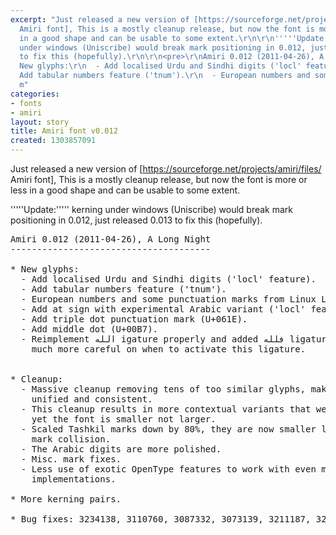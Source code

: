 ```yaml
---
excerpt: "Just released a new version of [https://sourceforge.net/projects/amiri/files/
  Amiri font], This is a mostly cleanup release, but now the font is more or less
  in a good shape and can be usable to some extent.\r\n\r\n'''''Update:''''' kerning
  under windows (Uniscribe) would break mark positioning in 0.012, just released 0.013
  to fix this (hopefully).\r\n\r\n<pre>\r\nAmiri 0.012 (2011-04-26), A Long Night\r\n--------------------------------------\r\n\r\n*
  New glyphs:\r\n  - Add localised Urdu and Sindhi digits ('locl' feature).\r\n  -
  Add tabular numbers feature ('tnum').\r\n  - European numbers and some punctuation
  m"
categories:
- fonts
- amiri
layout: story
title: Amiri font v0.012
created: 1303857091
---
```

Just released a new version of [https://sourceforge.net/projects/amiri/files/ Amiri font], This is a mostly cleanup release, but now the font is more or less in a good shape and can be usable to some extent.

'''''Update:''''' kerning under windows (Uniscribe) would break mark positioning in 0.012, just released 0.013 to fix this (hopefully).

<pre>
Amiri 0.012 (2011-04-26), A Long Night
--------------------------------------

* New glyphs:
  - Add localised Urdu and Sindhi digits ('locl' feature).
  - Add tabular numbers feature ('tnum').
  - European numbers and some punctuation marks from Linux Libertine.
  - Add at sign with experimental Arabic variant ('locl' feature, too).
  - Add triple dot punctuation mark (U+061E).
  - Add middle dot (U+00B7).
  - Reimplement الله igature properly and added فلله ligature; the code now
    much more careful on when to activate this ligature.


* Cleanup:
  - Massive cleanup removing tens of too similar glyphs, making the font more
    unified and consistent.
  - This cleanup results in more contextual variants that were missing before,
    yet the font is smaller not larger.
  - Scaled Tashkil marks down by 80%, they are now smaller leading too less
    mark collision.
  - The Arabic digits are more polished.
  - Misc. mark fixes.
  - Less use of exotic OpenType features to work with even more OpenType
    implementations.

* More kerning pairs.

* Bug fixes: 3234138, 3110760, 3087332, 3073139, 3211187, 3211239 and 3078741
</pre>
